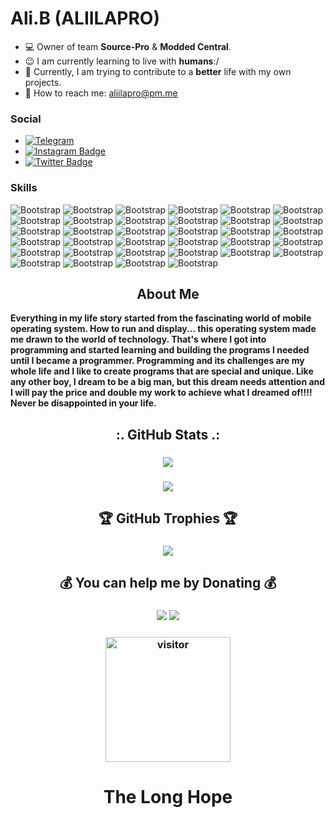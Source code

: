# Ali.B (ALIILAPRO)

- 💻 Owner of team **Source-Pro** & **Modded Central**.
- 😉 I am currently learning to live with **humans**:/
- 🌱 Currently, I am trying to contribute to a **better** life with my own projects.
- 📧 How to reach me: aliilapro@pm.me

### Social

- [![Telegram](https://img.shields.io/badge/-Telegram-blue?style=flat&logo=Telegram&logoColor=white)](https://t.me/aliilapro)
- [![Instagram Badge](https://img.shields.io/badge/-Instagram-purple?logo=instagram&logoColor=white&link=https://www.instagram.com/mr.aliilapro)](https://www.instagram.com/mr.aliilapro)
- [![Twitter Badge](https://img.shields.io/badge/-Twitter-1da1f2?labelColor=1da1f2&logo=twitter&logoColor=white&link=https://twitter.com/aliilapro)](https://twitter.com/aliilapro)

### Skills

![Bootstrap](https://img.shields.io/badge/-Ubuntu-05122A?style=flat-square&logo=ubuntu&color=353535) ![Bootstrap](https://img.shields.io/badge/-GitHub-05122A?style=flat-square&logo=github&color=353535) ![Bootstrap](https://img.shields.io/badge/-Python-05122A?style=flat-square&logo=Python&color=353535) ![Bootstrap](https://img.shields.io/badge/-Docker-05122A?style=flat-square&logo=Docker&color=353535) ![Bootstrap](https://img.shields.io/badge/-PyTorch-05122A?style=flat-square&logo=PyTorch&color=353535) ![Bootstrap](https://img.shields.io/badge/-MongoDB-05122A?style=flat-square&logo=MongoDB&color=353535) ![Bootstrap](https://img.shields.io/badge/-MySQL-05122A?style=flat-square&logo=MySQL&color=353535) ![Bootstrap](https://img.shields.io/badge/-PostgreSQL-05122A?style=flat-square&logo=PostgreSQL&color=353535) ![Bootstrap](https://img.shields.io/badge/-Pandas-05122A?style=flat-square&logo=Pandas&color=353535) ![Bootstrap](https://img.shields.io/badge/-Numpy-05122A?style=flat-square&logo=Numpy&color=353535) ![Bootstrap](https://img.shields.io/badge/-Flask-05122A?style=flat-square&logo=Flask&color=353535) ![Bootstrap](https://img.shields.io/badge/-Django-05122A?style=flat-square&logo=Django&color=353535) ![Bootstrap](https://img.shields.io/badge/-FastAPI-05122A?style=flat-square&logo=FastAPI&color=353535) ![Bootstrap](https://img.shields.io/badge/-Visual%20Studio%20Code-05122A?style=flat-square&logo=Visual-Studio-Code&color=353535) ![Bootstrap](https://img.shields.io/badge/-Visual%20Studio-05122A?style=flat-square&logo=Visual-Studio&color=353535) ![Bootstrap](https://img.shields.io/badge/-Php-05122A?style=flat-square&logo=Php&color=353535) ![Bootstrap](https://img.shields.io/badge/-Mainflux-05122A?style=flat-square&logo=Mainflux&color=353535) ![Bootstrap](https://img.shields.io/badge/-Java-05122A?style=flat-square&logo=java&color=353535) ![Bootstrap](https://img.shields.io/badge/-Maven-05122A?style=flat-square&logo=Maven&color=353535) ![Bootstrap](https://img.shields.io/badge/-Wordpress-05122A?style=flat-square&logo=wordpress&color=353535) ![Bootstrap](https://img.shields.io/badge/-Windows_XP-05122A?style=flat-square&logo=windows-xp&color=353535) ![Bootstrap](https://img.shields.io/badge/-Windows-05122A?style=flat-square&logo=windows&color=353535) ![Bootstrap](https://img.shields.io/badge/-YouTube-05122A?style=flat-square&logo=youtube&color=353535) ![Bootstrap](https://img.shields.io/badge/-C%23-05122A?style=flat-square&logo=c-sharp&color=353535) ![Bootstrap](https://img.shields.io/badge/-HTML-05122A?style=flat-square&logo=html5&color=353535) ![Bootstrap](https://img.shields.io/badge/-CSS-05122A?style=flat-square&logo=css&color=353535) ![Bootstrap](https://img.shields.io/badge/-.NET-05122A?style=flat-square&logo=.net&color=353535) ![Bootstrap](https://img.shields.io/badge/-Kotlin-05122A?style=flat-square&logo=kotlin&color=353535) ![Bootstrap](https://img.shields.io/badge/-Shell_Script-05122A?style=flat-square&logo=gnu-bash&color=353535) ![Bootstrap](https://img.shields.io/badge/-Heroku-05122A?style=flat-square&logo=heroku&color=353535) ![Bootstrap](https://img.shields.io/badge/-Spotify_Api-05122A?style=flat-square&logo=spotify&color=353535) ![Bootstrap](https://img.shields.io/badge/-SoundCloud_Api-05122A?style=flat-square&logo=SoundCloud&color=353535) ![Bootstrap](https://img.shields.io/badge/-Git-05122A?style=flat-square&logo=git&color=353535) ![Bootstrap](https://img.shields.io/badge/-Telegram_Api-05122A?style=flat-square&logo=telegram&color=353535)


<h2 align="center">About Me</h2>
<p align="left"><b>Everything in my life story started from the fascinating world of mobile operating system. How to run and display... this operating system made me drawn to the world of technology. That's where I got into programming and started learning and building the programs I needed until I became a programmer.
Programming and its challenges are my whole life and I like to create programs that are special and unique.
Like any other boy, I dream to be a big man, but this dream needs attention and I will pay the price and double my work to achieve what I dreamed of!!!!
  Never be disappointed in your life.</b></p>
 
<h2 align="center">:. GitHub Stats .:</h2>
<h3 align="center">
<a href="aliilapro.github.io"><img src="https://github-readme-stats.vercel.app/api?username=aliilapro&hide=prs,issues,contribs&show_icons=true&bg_color=0D1117&title_color=39D353&text_color=ffffff&icon_color=ff0000&hide_border=true&count_private=true&show_icons=true&include_all_commits=true)](https://aliilapro.github.io"></a>
</h3>
<h3 align="center">
<a href="aliilapro.github.io"><img src="https://github-readme-streak-stats.herokuapp.com/?user=aliilapro&theme=github-dark&hide_border=true&border_radius=5.4)](https://aliilapro.github.io"></a>
</h3>

<h2 align="center">🏆 GitHub Trophies 🏆</h2>
<h3 align="center">
<a href="aliilapro.github.io"><img src="https://github-profile-trophy.vercel.app/?username=aliilapro&theme=matrix&no-frame=true&no-bg=false&margin-w=4)](https://aliilapro.github.io"></a>
</h3>

<h2 align="center">💰 You can help me by Donating 💰</h2>
<h3 align="center">
<a href="https://paypal.me/aliilapro"><img src="https://img.shields.io/badge/PayPal-00457C?style=for-the-badge&logo=paypal&logoColor=white)]()"></a>
<a href="https://idpay.ir/aliilapro"><img src="https://img.shields.io/badge/Idpay-00457C?style=for-the-badge&logo=donate&logoColor=white)]()"></a>
</h3>

<h3 align="center">
  <a href="https://t.me/aliilapro"><img src="https://profile-counter.glitch.me/aliilapro/count.svg" alt="visitor" width="200"></a>
</h3>

<h1 align="center">The Long Hope</h>
